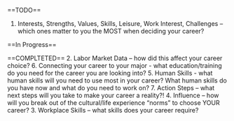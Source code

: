 ==TODO==

1. Interests, Strengths, Values, Skills, Leisure, Work Interest, Challenges – which ones matter to you the MOST when deciding your career?




==In Progress==




==COMPLTETED==
2. Labor Market Data – how did this affect your career choice?
6. Connecting your career to your major - what education/training do you need for the career you are looking into?
5. Human Skills - what human skills will you need to use most in your career? What human skills do you have now and what do you need to work on?
7. Action Steps – what next steps will you take to make your career a reality?!
4. Influence – how will you break out of the cultural/life experience “norms” to choose YOUR career?
3. Workplace Skills – what skills does your career require? 
